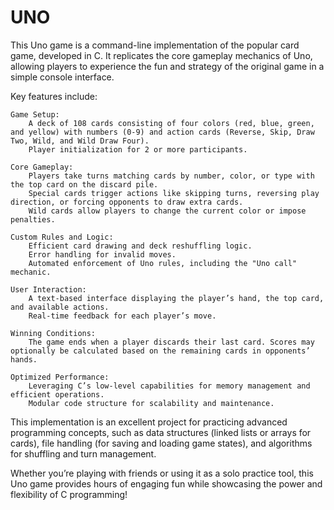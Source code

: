 # UNO
This Uno game is a command-line implementation of the popular card game, developed in C. It replicates the core gameplay mechanics of Uno, allowing players to experience the fun and strategy of the original game in a simple console interface.

Key features include:

    Game Setup:
        A deck of 108 cards consisting of four colors (red, blue, green, and yellow) with numbers (0-9) and action cards (Reverse, Skip, Draw Two, Wild, and Wild Draw Four).
        Player initialization for 2 or more participants.

    Core Gameplay:
        Players take turns matching cards by number, color, or type with the top card on the discard pile.
        Special cards trigger actions like skipping turns, reversing play direction, or forcing opponents to draw extra cards.
        Wild cards allow players to change the current color or impose penalties.

    Custom Rules and Logic:
        Efficient card drawing and deck reshuffling logic.
        Error handling for invalid moves.
        Automated enforcement of Uno rules, including the "Uno call" mechanic.

    User Interaction:
        A text-based interface displaying the player’s hand, the top card, and available actions.
        Real-time feedback for each player’s move.

    Winning Conditions:
        The game ends when a player discards their last card. Scores may optionally be calculated based on the remaining cards in opponents’ hands.

    Optimized Performance:
        Leveraging C’s low-level capabilities for memory management and efficient operations.
        Modular code structure for scalability and maintenance.

This implementation is an excellent project for practicing advanced programming concepts, such as data structures (linked lists or arrays for cards), file handling (for saving and loading game states), and algorithms for shuffling and turn management.

Whether you’re playing with friends or using it as a solo practice tool, this Uno game provides hours of engaging fun while showcasing the power and flexibility of C programming!
